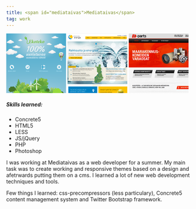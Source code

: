 ```yaml
---
title: <span id="mediataivas">Mediataivas</span>
tag: work
---
```


<a href="http://www.ekoteko.fi/fi">![](../img/works/ekoteko_thumb.png)</a>
<a href="http://www.aanekoskenenergia.fi/fi">![](../img/works/ak_thumb.png)</a>
<a href="http://dparts.fi/fi">![](../img/works/dparts_thumb.png)</a>

##### Skills learned:
<div class="skills">
	<ul>
		<li id="strong">Concrete5</li>
		<li id="strong">HTML5</li>
		<li id="strong">LESS</li>
		<li id="medium">JS/jQuery</li>
		<li id="medium">PHP</li>
		<li id="light">Photoshop</li>
	</ul>
</div>

I was working at Mediataivas as a web developer for a summer. My main task was to create working and responsive themes based on a design and afetrwards putting them on a cms. I learned a lot of new web development techniques and tools.

Few things I learned: css-precompressors (less particulary), Concrete5 content management system and Twitter Bootstrap framework.